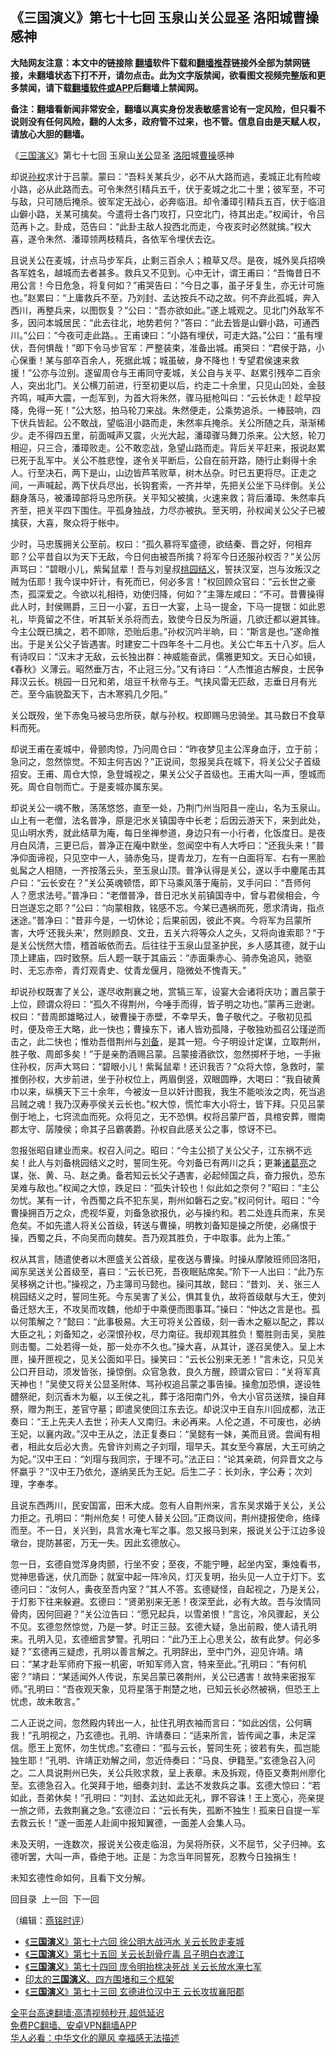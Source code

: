 <!-- 面包屑导航 --> <h2>《三国演义》第七十七回 玉泉山关公显圣 洛阳城曹操感神</h2> <p class="notice"><b>大陆网友注意：本文中的链接除 <a href="https://github.com/bannedbook/fanqiang" >翻墙</a>软件下载和<a href="https://github.com/killgcd/justmysocks/blob/master/README.md">翻墙推荐</a>链接外全部为禁网链接，未翻墙状态下打不开，请勿点击。此为文字版禁闻，欲看图文视频完整版和更多禁闻，请下载<a href="https://github.com/bannedbook/fanqiang">翻墙软件或APP</a>后翻墙上禁闻网。</p><p>备注：翻墙看新闻非常安全，翻墙以真实身份发表敏感言论有一定风险，但只看不说则没有任何风险，翻的人太多，政府管不过来，也不管。信息自由是天赋人权，请放心大胆的翻墙。</b></p>  <div class="entry"> <p><p></p> <p>&#12298;<a href="https://www.bannedbook.org/bnews/tag/%e4%b8%89%e5%9b%bd%e6%bc%94%e4%b9%89/" class="st_tag internal_tag" rel="tag" title="标签 三国演义 下的日志">三国演义</a>&#12299;第七十七回 玉泉山<a href="https://www.bannedbook.org/bnews/tag/%e5%85%b3%e5%85%ac/" class="st_tag internal_tag" rel="tag" title="标签 关公 下的日志">关公</a>显圣 <a href="https://www.bannedbook.org/bnews/tag/%e6%b4%9b%e9%98%b3/" class="st_tag internal_tag" rel="tag" title="标签 洛阳 下的日志">洛阳</a>城<a href="https://www.bannedbook.org/bnews/tag/%e6%9b%b9%e6%93%8d/" class="st_tag internal_tag" rel="tag" title="标签 曹操 下的日志">曹操</a>感神</p> <p>   却说<a href="https://www.bannedbook.org/bnews/tag/%e5%ad%99%e6%9d%83/" class="st_tag internal_tag" rel="tag" title="标签 孙权 下的日志">孙权</a>求计于吕蒙&#12290;蒙曰&#65306;&#8220;吾料关某兵少&#65292;必不从大路而逃&#65292;麦城正北有险峻小路&#65292;必从此路而去&#12290;可令朱然引精兵五千&#65292;伏于麦城之北二十里&#65307;彼军至&#65292;不可与敌&#65292;只可随后掩杀&#12290;彼军定无战心&#65292;必奔临沮&#12290;却令潘璋引精兵五百&#65292;伏于临沮山僻小路&#65292;关某可擒矣&#12290;今遣将士各门攻打&#65292;只空北门&#65292;待其出走&#12290;&#8221;权闻计&#65292;令吕范再卜之&#12290;卦成&#65292;范告曰&#65306;&#8220;此卦主敌人投西北而走&#65292;今夜亥时必然就擒&#12290;&#8221;权大喜&#65292;遂令朱然&#12289;潘璋领两枝精兵&#65292;各依军令埋伏去讫&#12290;</p> <p>且说关公在麦城&#65292;计点马步军兵&#65292;止剩三百余人&#65307;粮草又尽&#12290;是夜&#65292;城外吴兵招唤各军姓名&#65292;越城而去者甚多&#12290;救兵又不见到&#12290;心中无计&#65292;谓王甫曰&#65306;&#8220;吾悔昔日不用公言&#65281;今日危急&#65292;将复何如&#65311;&#8221;甫哭告曰&#65306;&#8220;今日之事&#65292;虽子牙复生&#65292;亦无计可施也&#12290;&#8221;赵累曰&#65306;&#8220;上庸救兵不至&#65292;乃刘封&#12289;孟达按兵不动之故&#12290;何不弃此孤城&#65292;奔入西川&#65292;再整兵来&#65292;以图恢复&#65311;&#8221;公曰&#65306;&#8220;吾亦欲如此&#12290;&#8221;遂上城观之&#12290;见北门外敌军不多&#65292;因问本城居民&#65306;&#8220;此去往北&#65292;地势若何&#65311;&#8221;答曰&#65306;&#8220;此去皆是山僻小路&#65292;可通西川&#12290;&#8221;公曰&#65306;&#8220;今夜可走此路&#12290;&#12290;王甫谏曰&#65306;&#8220;小路有埋伏&#65292;可走大路&#12290;&#8221;公曰&#65306;&#8220;虽有埋伏&#65292;吾何惧哉&#65281;&#8221;即下令马步官军&#65306;严整装束&#65292;准备出城&#12290;甫哭曰&#65306;&#8220;君侯于路&#65292;小心保重&#65281;某与部卒百余人&#65292;死据此城&#65307;城虽破&#65292;身不降也&#65281;专望君侯速来救援&#65281;&#8221;公亦与泣别&#12290;遂留周仓与王甫同守麦城&#65292;关公自与关平&#12289;赵累引残卒二百余人&#65292;突出北门&#12290;关公横刀前进&#65292;行至初更以后&#65292;约走二十余里&#65292;只见山凹处&#65292;金鼓齐鸣&#65292;喊声大震&#65292;一彪军到&#65292;为首大将朱然&#65292;骤马挺枪叫曰&#65306;&#8220;云长休走&#65281;趁早投降&#65292;免得一死&#65281;&#8221;公大怒&#65292;拍马轮刀来战&#12290;朱然便走&#65292;公乘势追杀&#12290;一棒鼓响&#65292;四下伏兵皆起&#12290;公不敢战&#65292;望临沮小路而走&#65292;朱然率兵掩杀&#12290;关公所随之兵&#65292;渐渐稀少&#12290;走不得四五里&#65292;前面喊声又震&#65292;火光大起&#65292;潘璋骤马舞刀杀来&#12290;公大怒&#65292;轮刀相迎&#65292;只三合&#65292;潘璋败走&#12290;公不敢恋战&#65292;急望山路而走&#12290;背后关平赶来&#65292;报说赵累已死于乱军中&#12290;关公不胜悲惶&#65292;遂令关平断后&#65292;公自在前开路&#65292;随行止剩得十余人&#12290;行至决石&#65292;两下是山&#65292;山边皆芦苇败草&#65292;树木丛杂&#12290;时已五更将尽&#12290;正走之间&#65292;一声喊起&#65292;两下伏兵尽出&#65292;长钩套索&#65292;一齐并举&#65292;先把关公坐下马绊倒&#12290;关公翻身落马&#65292;被潘璋部将马忠所获&#12290;关平知父被擒&#65292;火速来救&#65307;背后潘璋&#12289;朱然率兵齐至&#65292;把关平四下围住&#12290;平孤身独战&#65292;力尽亦被执&#12290;至天明&#65292;孙权闻关公父子已被擒获&#65292;大喜&#65292;聚众将于帐中&#12290;</p> <p>   少时&#65292;马忠簇拥关公至前&#12290;权曰&#65306;&#8220;孤久慕将军盛德&#65292;欲结秦&#12289;晋之好&#65292;何相弃耶&#65311;公平昔自以为天下无敌&#65292;今日何由被吾所擒&#65311;将军今日还服孙权否&#65311;&#8221;关公厉声骂曰&#65306;&#8220;碧眼小儿&#65292;紫髯鼠辈&#65281;吾与刘皇叔<a href="https://www.bannedbook.org/bnews/tag/%E6%A1%83%E5%9B%AD%E7%BB%93%E4%B9%89/" class="st_tag internal_tag" rel="tag" title="标签 桃园结义 下的日志">桃园结义</a>&#65292;誓扶汉室&#65292;岂与汝叛汉之贼为伍耶&#65281;我今误中奸计&#65292;有死而已&#65292;何必多言&#65281;&#8221;权回顾众官曰&#65306;&#8220;云长世之豪杰&#65292;孤深爱之&#12290;今欲以礼相待&#65292;劝使归降&#65292;何如&#65311;&#8221;主簿左咸曰&#65306;&#8220;不可&#12290;昔曹操得此人时&#65292;封侯赐爵&#65292;三日一小宴&#65292;五日一大宴&#65292;上马一提金&#65292;下马一提银&#65306;如此恩礼&#65292;毕竟留之不住&#65292;听其斩关杀将而去&#65292;致使今日反为所逼&#65292;几欲迁都以避其锋&#12290;今主公既已擒之&#65292;若不即除&#65292;恐贻后患&#12290;&#8221;孙权沉吟半晌&#65292;曰&#65306;&#8220;斯言是也&#12290;&#8221;遂命推出&#12290;于是关公父子皆遇害&#12290;时建安二十四年冬十二月也&#12290;关公亡年五十八岁&#12290;后人有诗叹曰&#65306;&#8220;汉末才无敌&#65292;云长独出群&#65306;神威能奋武&#65292;儒雅更知文&#12290;天日心如镜&#65292;&#12298;春秋&#12299;义薄云&#12290;昭然垂万古&#65292;不止冠三分&#12290;&#8221;又有诗曰&#65306;&#8220;人杰惟追古解良&#65292;士民争拜汉云长&#12290;桃园一日兄和弟&#65292;俎豆千秋帝与王&#12290;气挟风雷无匹敌&#65292;志垂日月有光芒&#12290;至今庙貌盈天下&#65292;古木寒鸦几夕阳&#12290;&#8221;</p>  <p>关公既殁&#65292;坐下赤兔马被马忠所获&#65292;献与孙权&#12290;权即赐马忠骑坐&#12290;其马数日不食草料而死&#12290;</p> <p>却说王甫在麦城中&#65292;骨颤肉惊&#65292;乃问周仓曰&#65306;&#8220;昨夜梦见主公浑身血汙&#65292;立于前&#65307;急问之&#65292;忽然惊觉&#12290;不知主何吉凶&#65311;&#8221;正说间&#65292;忽报吴兵在城下&#65292;将关公父子首级招安&#12290;王甫&#12289;周仓大惊&#65292;急登城视之&#65292;果关公父子首级也&#12290;王甫大叫一声&#65292;堕城而死&#12290;周仓自刎而亡&#12290;于是麦城亦属东吴&#12290;</p> <p>   却说关公一魂不散&#65292;荡荡悠悠&#65292;直至一处&#65292;乃荆门州当阳县一座山&#65292;名为玉泉山&#12290;山上有一老僧&#65292;法名普净&#65292;原是汜水关镇国寺中长老&#65307;后因云游天下&#65292;来到此处&#65292;见山明水秀&#65292;就此结草为庵&#65292;每日坐禅参道&#65292;身边只有一小行者&#65292;化饭度日&#12290;是夜月白风清&#65292;三更已后&#65292;普净正在庵中默坐&#65292;忽闻空中有人大呼曰&#65306;&#8220;还我头来&#65281;&#8221;普净仰面谛视&#65292;只见空中一人&#65292;骑赤兔马&#65292;提青龙刀&#65292;左有一白面将军&#12289;右有一黑脸虬髯之人相随&#65292;一齐按落云头&#65292;至玉泉山顶&#12290;普净认得是关公&#65292;遂以手中麈尾击其户曰&#65306;&#8220;云长安在&#65311;&#8221;关公英魂顿悟&#65292;即下马乘风落于庵前&#65292;叉手问曰&#65306;&#8220;吾师何人&#65311;愿求法号&#12290;&#8221;普净曰&#65306;&#8220;老僧普净&#65292;昔日汜水关前镇国寺中&#65292;曾与君侯相会&#65292;今日岂遂忘之耶&#65311;&#8221;公曰&#65306;&#8220;向蒙相救&#65292;铭感不忘&#12290;今某已遇祸而死&#65292;愿求清诲&#65292;指点迷途&#12290;&#8221;普净曰&#65306;&#8220;昔非今是&#65292;一切休论&#65307;后果前因&#65292;彼此不爽&#12290;今将军为吕蒙所害&#65292;大呼&#8216;还我头来&#8217;&#65292;然则颜良&#12289;文丑&#65292;五关六将等众人之头&#65292;又将向谁索耶&#65311;&#8220;于是关公恍然大悟&#65292;稽首皈依而去&#12290;后往往于玉泉山显圣护民&#65292;乡人感其德&#65292;就于山顶上建庙&#65292;四时致祭&#12290;后人题一联于其庙云&#65306;&#8220;赤面秉赤心&#12289;骑赤兔追风&#65292;驰驱时&#12289;无忘赤帝&#65292;青灯观青史&#12289;仗青龙偃月&#65292;隐微处不愧青天&#12290;&#8221;</p> <p>却说孙权既害了关公&#65292;遂尽收荆襄之地&#65292;赏犒三军&#65292;设宴大会诸将庆功&#65307;置吕蒙于上位&#65292;顾谓众将曰&#65306;&#8220;孤久不得荆州&#65292;今唾手而得&#65292;皆子明之功也&#12290;&#8221;蒙再三逊谢&#12290;权曰&#65306;&#8220;昔周郎雄略过人&#65292;破曹操于赤壁&#65292;不幸早夭&#65292;鲁子敬代之&#12290;子敬初见孤时&#65292;便及帝王大略&#65292;此一快也&#65307;曹操东下&#65292;诸人皆劝孤降&#65292;子敬独劝孤召公瑾逆而击之&#65292;此二快也&#65307;惟劝吾借荆州与<a href="https://www.bannedbook.org/bnews/tag/%E5%88%98%E5%A4%87/" class="st_tag internal_tag" rel="tag" title="标签 刘备 下的日志">刘备</a>&#65292;是其一短&#12290;今子明设计定谋&#65292;立取荆州&#65292;胜子敬&#12289;周郎多矣&#65281;&#8221;于是亲酌酒赐吕蒙&#12290;吕蒙接酒欲饮&#65292;忽然掷杯于地&#65292;一手揪住孙权&#65292;厉声大骂曰&#65306;&#8220;碧眼小儿&#65281;紫髯鼠辈&#65281;还识我否&#65311;&#8221;众将大惊&#65292;急救时&#65292;蒙推倒孙权&#65292;大步前进&#65292;坐于孙权位上&#65292;两眉倒竖&#65292;双眼圆睁&#65292;大喝曰&#65306;&#8220;我自破黄巾以来&#65292;纵横天下三十余年&#65292;今被汝一旦以奸计图我&#65292;我生不能啖汝之肉&#65292;死当追吕贼之魂&#65281;我乃汉寿亭侯关云长也&#12290;&#8221;权大惊&#65292;慌忙率大小将士&#65292;皆下拜&#12290;只见吕蒙倒于地上&#65292;七窍流血而死&#12290;众将见之&#65292;无不恐惧&#12290;权将吕蒙尸首&#65292;具棺安葬&#65292;赠南郡太守&#12289;孱陵侯&#65307;命其子吕霸袭爵&#12290;孙权自此感关公之事&#65292;惊讶不已&#12290;</p> <p>   忽报张昭自建业而来&#12290;权召入问之&#12290;昭曰&#65306;&#8220;今主公损了关公父子&#65292;江东祸不远矣&#65281;此人与刘备桃园结义之时&#65292;誓同生死&#12290;今刘备已有两川之兵&#65307;更兼<a href="https://www.bannedbook.org/bnews/tag/%e8%af%b8%e8%91%9b%e4%ba%ae/" class="st_tag internal_tag" rel="tag" title="标签 诸葛亮 下的日志">诸葛亮</a>之谋&#65292;张&#12289;黄&#12289;马&#12289;赵之勇&#12290;备若知云长父子遇害&#65292;必起倾国之兵&#65292;奋力报仇&#65292;恐东吴难与敌也&#12290;&#8221;权闻之大惊&#65292;跌足曰&#65306;&#8220;孤失计较也&#65281;似此如之奈何&#65311;&#8221;昭曰&#65306;&#8220;主公勿忧&#12290;某有一计&#65292;令西蜀之兵不犯东吴&#65292;荆州如磐石之安&#12290;&#8221;权问何计&#12290;昭曰&#65306;&#8220;今曹操拥百万之众&#65292;虎视华夏&#65292;刘备急欲报仇&#65292;必与操约和&#12290;若二处连兵而来&#65292;东吴危矣&#12290;不如先遣人将关公首级&#65292;转送与曹操&#65292;明教刘备知是操之所使&#65292;必痛恨于操&#65292;西蜀之兵&#65292;不向吴而向魏矣&#12290;吾乃观其胜负&#65292;于中取事&#12290;此为上策&#12290;&#8221;</p>  <p>权从其言&#65292;随遣使者以木匣盛关公首级&#65292;星夜送与曹操&#12290;时操从摩陂班师回洛阳&#65292;闻东吴送关公首级至&#65292;喜曰&#65306;&#8220;云长已死&#65292;吾夜眠贴席矣&#12290;&#8221;阶下一人出曰&#65306;&#8220;此乃东吴移祸之计也&#12290;&#8221;操视之&#65292;乃主簿司马懿也&#12290;操问其故&#65292;懿曰&#65306;&#8220;昔刘&#12289;关&#12289;张三人桃园结义之时&#65292;誓同生死&#12290;今东吴害了关公&#65292;惧其复仇&#65292;故将首级献与大王&#65292;使刘备迁怒大王&#65292;不攻吴而攻魏&#65292;他却于中乘便而图事耳&#12290;&#8221;操曰&#65306;&#8220;仲达之言是也&#12290;孤以何策解之&#65311;&#8221;懿曰&#65306;&#8220;此事极易&#12290;大王可将关公首级&#65292;刻一香木之躯以配之&#65292;葬以大臣之礼&#65307;刘备知之&#65292;必深恨孙权&#65292;尽力南征&#12290;我却观其胜负&#65281;蜀胜则击吴&#65292;吴胜则击蜀&#12290;二处若得一处&#65292;那一处亦不久也&#12290;&#8221;操大喜&#65292;从其计&#65292;遂召吴使入&#12290;呈上木匣&#65292;操开匣视之&#65292;见关公面如平日&#12290;操笑曰&#65306;&#8220;云长公别来无恙&#65281;&#8221;言未讫&#65292;只见关公口开目动&#65292;须发皆张&#65292;操惊倒&#12290;众官急救&#65292;良久方醒&#65292;顾谓众官曰&#65306;&#8220;关将军真天神也&#65281;&#8221;吴使又将关公显圣附体&#12289;骂孙权追吕蒙之事告操&#12290;操愈加恐惧&#65292;遂设牲醴祭祀&#65292;刻沉香木为躯&#65292;以王侯之礼&#65292;葬于洛阳南门外&#65292;令大小官员送殡&#65292;操自拜祭&#65292;赠为荆王&#65292;差官守墓&#65307;即遣吴使回江东去讫&#12290;却说汉中王自东川回成都&#65292;法正奏曰&#65306;&#8220;王上先夫人去世&#65307;孙夫人又南归&#12290;未必再来&#12290;人伦之道&#65292;不可废也&#65292;必纳王妃&#65292;以襄内政&#12290;&#8221;汉中王从之&#65292;法正复奏曰&#65306;&#8220;吴懿有一妹&#65292;美而且贤&#12290;尝闻有相者&#65292;相此女后必大贵&#12290;先曾许刘焉之子刘瑁&#65292;瑁早夭&#12290;其女至今寡居&#65292;大王可纳之为妃&#12290;&#8221;汉中王曰&#65306;&#8220;刘瑁与我同宗&#65292;于理不可&#12290;&#8221;法正曰&#65306;&#8220;论其亲疏&#65292;何异晋文之与怀嬴乎&#65311;&#8221;汉中王乃依允&#65292;遂纳吴氏为王妃&#12290;后生二子&#65306;长刘永&#65292;字公寿&#65307;次刘理&#65292;字奉孝&#12290;</p> <p>   且说东西两川&#65292;民安国富&#65292;田禾大成&#12290;忽有人自荆州来&#65292;言东吴求婚于关公&#65292;关公力拒之&#12290;孔明曰&#65306;&#8220;荆州危矣&#65281;可使人替关公回&#12290;&#8221;正商议间&#65292;荆州捷报使命&#65292;络绎而至&#12290;不一日&#65292;关兴到&#65292;具言水淹七军之事&#12290;忽又报马到来&#65292;报说关公于江边多设墩台&#65292;提防甚密&#65292;万无一失&#12290;因此玄德放心&#12290;</p> <p>忽一日&#65292;玄德自觉浑身肉颤&#65292;行坐不安&#65307;至夜&#65292;不能宁睡&#65292;起坐内室&#65292;秉烛看书&#65292;觉神思昏迷&#65292;伏几而卧&#65307;就室中起一阵冷风&#65292;灯灭复明&#65292;抬头见一人立于灯下&#12290;玄德问曰&#65306;&#8220;汝何人&#65292;夤夜至吾内室&#65311;&#8221;其人不答&#12290;玄德疑怪&#65292;自起视之&#65292;乃是关公&#65292;于灯影下往来躲避&#12290;玄德曰&#65306;&#8220;贤弟别来无恙&#65281;夜深至此&#65292;必有大故&#12290;吾与汝情同骨肉&#65292;因何回避&#65311;&#8221;关公泣告曰&#65306;&#8220;愿兄起兵&#65292;以雪弟恨&#65281;&#8221;言讫&#65292;冷风骤起&#65292;关公不见&#12290;玄德忽然惊觉&#65292;乃是一梦&#12290;时正三鼓&#12290;玄德大疑&#65292;急出前殿&#65292;使人请孔明来&#12290;孔明入见&#65292;玄德细言梦警&#12290;孔明曰&#65306;&#8220;此乃王上心思关公&#65292;故有此梦&#12290;何必多疑&#65311;&#8221;玄德再三疑虑&#65292;孔明以善言解之&#12290;孔明辞出&#65292;至中门外&#65292;迎见许靖&#12290;靖曰&#65306;&#8220;某才赴军师府下报一机密&#65292;听知军师入宫&#65292;特来至此&#12290;&#8221;孔明曰&#65306;&#8220;有何机密&#65311;&#8221;靖曰&#65306;&#8220;某适闻外人传说&#65292;东吴吕蒙已袭荆州&#65292;关公已遇害&#65281;故特来密报军师&#12290;&#8221;孔明曰&#65306;&#8220;吾夜观天象&#65292;见将星落于荆楚之地&#65292;已知云长必然被祸&#65292;但恐王上忧虑&#65292;故未敢言&#12290;&#8221;</p> <p>   二人正说之间&#65292;忽然殿内转出一人&#65292;扯住孔明衣袖而言曰&#65306;&#8220;如此凶信&#65292;公何瞒我&#65281;&#8221;孔明视之&#65292;乃玄德也&#12290;孔明&#12289;许靖奏曰&#65306;&#8220;适来所言&#65292;皆传闻之事&#65292;未足深信&#12290;愿王上宽怀&#65292;勿生忧虑&#12290;&#8221;玄德曰&#65306;&#8220;孤与云长&#65292;誓同生死&#65307;彼若有失&#65292;孤岂能独生耶&#65281;&#8221;孔明&#12289;许靖正劝解之间&#65292;忽近侍奏曰&#65306;&#8220;马良&#12289;伊籍至&#12290;&#8221;玄德急召入问之&#12290;二人具说荆州已失&#65292;关公兵败求救&#65292;呈上表章&#12290;未及拆观&#65292;侍臣又奏荆州廖化至&#12290;玄德急召入&#12290;化哭拜于地&#65292;细奏刘封&#12289;孟达不发救兵之事&#12290;玄德大惊曰&#65306;&#8220;若如此&#65292;吾弟休矣&#65281;&#8221;孔明曰&#65306;&#8220;刘封&#12289;孟达如此无礼&#65292;罪不容诛&#65281;王上宽心&#65292;亮亲提一旅之师&#65292;去救荆襄之急&#12290;&#8221;玄德泣曰&#65306;&#8220;云长有失&#65292;孤断不独生&#65281;孤来日自提一军去救云长&#65281;&#8221;遂一面差人赴阆中报知翼德&#65292;一面差人会集人马&#12290;</p> <p>未及天明&#65292;一连数次&#65292;报说关公夜走临沮&#65292;为吴将所获&#65292;义不屈节&#65292;父子归神&#12290;玄德听罢&#65292;大叫一声&#65292;昏绝于地&#12290;正是&#65306;为念当年同誓死&#65292;忍教今日独捐生&#65281;</p>  <p>未知玄德性命如何&#65292;且看下文分解&#12290;</p> <p>回目录&nbsp; 上一回&nbsp; 下一回</p> <p>&#65288;编辑&#65306;<a href="https://www.bannedbook.org/bnews/tag/%e7%87%95%e9%93%ad%e6%97%b6%e8%af%84/" class="st_tag internal_tag" rel="tag" title="标签 燕铭时评 下的日志">燕铭时评</a>&#65289;</p> <div id="taboola-mid-1"></div>  <ul class='op-related-articles' title='相关阅读'> <li><a href='https://www.bannedbook.org/bnews/comments/20220531/1739542.html' target='_blank'>《<b>三国演义</b>》第七十六回 徐公明大战沔水 关云长败走麦城</a></li> <li><a href='https://www.bannedbook.org/bnews/comments/20220530/1739128.html' target='_blank'>《<b>三国演义</b>》第七十五回 关云长刮骨疗毒 吕子明白衣渡江</a></li> <li><a href='https://www.bannedbook.org/bnews/comments/20220528/1738736.html' target='_blank'>《<b>三国演义</b>》第七十四回 庞令明抬榇决死战 关云长放水淹七军</a></li> <li><a href='https://www.bannedbook.org/bnews/ssgc/20220527/1738325.html' target='_blank'>印太的<b>三国演义</b>、四方围堵和三个框架</a></li> <li><a href='https://www.bannedbook.org/bnews/comments/20220526/1737850.html' target='_blank'>《<b>三国演义</b>》第七十三回 玄德进位汉中王 云长攻拔襄阳郡</a></li> </ul> <p class="texttj"> <a href="https://github.com/bannedbook/fanqiang/wiki/V2ray%E6%9C%BA%E5%9C%BA" target="_blank">全平台高速翻墙:高清视频秒开,超低延迟</a><br/> <a href="https://github.com/bannedbook/fanqiang/wiki/%E7%A6%81%E9%97%BB%E7%BD%91%E5%AE%89%E5%8D%93%E7%BF%BB%E5%A2%99%E6%96%B0%E9%97%BBAPP" target="_blank">免费PC翻墙、安卓VPN翻墙APP</a><br/> <a href="https://www.bannedbook.org/bnews/comments/20220220/1694796.html" target="_blank">华人必看：中华文化的飓风 幸福感无法描述</a> </p><p> </p> <a name='sharetosocial'></a>  <div style="margin-bottom:5px;padding-bottom:5px;clear:both"> <div id="archive-pix-1" class="banner-ads"> <!-- AuctionX Display platform tag START --> <div id="27602x728x90x621x_ADSLOT1" clicktrack="%%CLICK_URL_ESC%%"></div>  <!-- AuctionX Display platform tag END --> </div> <div id="archive-pix-2" class="banner-ads"> <!-- AuctionX Display platform tag START --> <div id="27556x300x250x621x_ADSLOT1" clicktrack="%%CLICK_URL_ESC%%" style="margin:0 auto;text-align:center"></div>  <!-- AuctionX Display platform tag END --> </div> </div>  <div id="archive-pix-1" class="banner-ads"> <!-- AuctionX Display platform tag START --> <div id="27603x728x90x621x_ADSLOT1" clicktrack="%%CLICK_URL_ESC%%"></div>  <!-- AuctionX Display platform tag END --> </div> </div><!--END ENTRY--> 